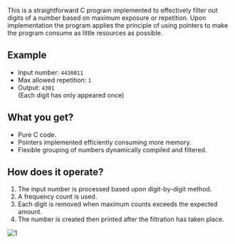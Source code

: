 

This is a straightforward C program implemented to effectively filter out digits of a number based on maximum exposure or repetition. Upon implementation the program applies the principle of using pointers to make the program consume as little resources as possible. 


## Example

- Input number: `4430011`  
- Max allowed repetition: `1`  
- Output: `4301`  
	(Each digit has only appeared once)  


## What you get? 
- Pure C code.
- Pointers implemented efficiently consuming more memory.
- Flexible grouping of numbers dynamically compiled and filtered.

## How does it operate? 

1. The input number is processed based upon digit-by-digit method.
2. A frequency count is used.
3. Each digit is removed when maximum counts exceeds the expected amount.
4. The number is created then printed after the filtration has taken place. 

![1](https://github.com/user-attachments/assets/07e5dc47-3895-44f5-b5d2-892295293679)

